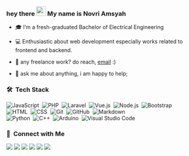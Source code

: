 ### hey there <img src="https://media.giphy.com/media/hvRJCLFzcasrR4ia7z/giphy.gif" width="25px"> My name is Novri Amsyah

- 🎓 I’m a fresh-graduated Bachelor of Electrical Engineering
- 💻 Enthusiastic about web development especially works related to frontend and backend.

  
- 💼 any freelance work? do reach, [email](mailto:novriamsyahh@gmail.com) :)
- 💬 ask me about anything, i am happy to help;

### 🛠 &nbsp;Tech Stack

![JavaScript](https://img.shields.io/badge/-JavaScript-05122A?style=flat&logo=javascript)&nbsp;
![PHP](https://img.shields.io/badge/-PHP-05122A?style=flat&logo=php)&nbsp;
![Laravel](https://img.shields.io/badge/-laravel-05122A?style=flat&logo=laravel)&nbsp;
![Vue.js](https://img.shields.io/badge/-Vue.js-05122A?style=flat&logo=vue.js)&nbsp;
![Node.js](https://img.shields.io/badge/-Node.js-05122A?style=flat&logo=node.js)&nbsp;
![Bootstrap](https://img.shields.io/badge/-Bootstrap-05122A?style=flat&logo=bootstrap&logoColor=563D7C)\
![HTML](https://img.shields.io/badge/-HTML-05122A?style=flat&logo=HTML5)&nbsp;
![CSS](https://img.shields.io/badge/-CSS-05122A?style=flat&logo=CSS3&logoColor=1572B6)&nbsp;
![Git](https://img.shields.io/badge/-Git-05122A?style=flat&logo=git)&nbsp;
![GitHub](https://img.shields.io/badge/-GitHub-05122A?style=flat&logo=github)&nbsp;
![Markdown](https://img.shields.io/badge/-Markdown-05122A?style=flat&logo=markdown)\
![Python](https://img.shields.io/badge/-Python-05122A?style=flat&logo=python)&nbsp;
![C++](https://img.shields.io/badge/-C++-05122A?style=flat&logo=C%2B%2B&logoColor=00599C)&nbsp;
![Arduino](https://img.shields.io/badge/-Arduino-05122A?style=flat&logo=arduino)&nbsp;
![Visual Studio Code](https://img.shields.io/badge/-Visual%20Studio%20Code-05122A?style=flat&logo=visual-studio-code&logoColor=007ACC)&nbsp;

### 🤝 &nbsp;Connect with Me

<p>
<a href="#"><img src="https://img.shields.io/badge/-novriamsyah.com-3423A6?style=flat&logo=Google-Chrome&logoColor=white"/></a>
<a href="https://linkedin.com/in/novri-amsyah"><img src="https://img.shields.io/badge/-Novri%20Amsyah-0077B5?style=flat&logo=Linkedin&logoColor=white"/></a>
<a href="mailto:novriamsyahh@gmail.com"><img src="https://img.shields.io/badge/-novriamsyahh@gmail.com-D14836?style=flat&logo=Gmail&logoColor=white"/></a>
<a href="https://www.youtube.com/channel/UCW_jp7PE1owhjYC9Vvq8rYA"><img src="https://img.shields.io/badge/-Serbades-BD081C?style=flat&logo=Youtube&logoColor=white"/></a>
<a href="https://instagram.com/novri_amsyah26"><img src="https://img.shields.io/badge/-@novri_amsyah26-E4405F?style=flat&logo=Instagram&logoColor=white"/></a>
<a href="https://facebook.com/novriamsyah"><img src="https://img.shields.io/badge/-@novriamsyah-1877F2?style=flat&logo=Facebook&logoColor=white"/></a>
</p>







